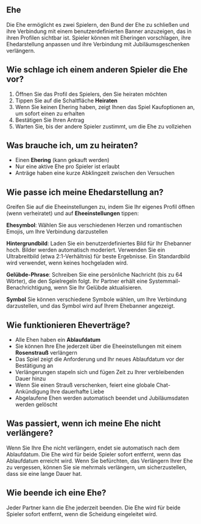 ## Ehe

Die Ehe ermöglicht es zwei Spielern, den Bund der Ehe zu schließen und ihre Verbindung mit einem benutzerdefinierten Banner anzuzeigen, das in ihren Profilen sichtbar ist. Spieler können mit Eheringen vorschlagen, ihre Ehedarstellung anpassen und ihre Verbindung mit Jubiläumsgeschenken verlängern.

## Wie schlage ich einem anderen Spieler die Ehe vor?

1. Öffnen Sie das Profil des Spielers, den Sie heiraten möchten
2. Tippen Sie auf die Schaltfläche **Heiraten**
3. Wenn Sie keinen Ehering haben, zeigt Ihnen das Spiel Kaufoptionen an, um sofort einen zu erhalten
4. Bestätigen Sie Ihren Antrag
5. Warten Sie, bis der andere Spieler zustimmt, um die Ehe zu vollziehen

## Was brauche ich, um zu heiraten?

- Einen **Ehering** (kann gekauft werden)
- Nur eine aktive Ehe pro Spieler ist erlaubt
- Anträge haben eine kurze Abklingzeit zwischen den Versuchen

## Wie passe ich meine Ehedarstellung an?

Greifen Sie auf die Eheeinstellungen zu, indem Sie Ihr eigenes Profil öffnen (wenn verheiratet) und auf **Eheeinstellungen** tippen:

**Ehesymbol**: Wählen Sie aus verschiedenen Herzen und romantischen Emojis, um Ihre Verbindung darzustellen

**Hintergrundbild**: Laden Sie ein benutzerdefiniertes Bild für Ihr Ehebanner hoch. Bilder werden automatisch moderiert. Verwenden Sie ein Ultrabreitbild (etwa 2:1-Verhältnis) für beste Ergebnisse. Ein Standardbild wird verwendet, wenn keines hochgeladen wird.

**Gelübde-Phrase**: Schreiben Sie eine persönliche Nachricht (bis zu 64 Wörter), die den Spielregeln folgt. Ihr Partner erhält eine Systemmail-Benachrichtigung, wenn Sie Ihr Gelübde aktualisieren.

**Symbol** Sie können verschiedene Symbole wählen, um Ihre Verbindung darzustellen, und das Symbol wird auf Ihrem Ehebanner angezeigt.

## Wie funktionieren Eheverträge?

- Alle Ehen haben ein **Ablaufdatum**
- Sie können Ihre Ehe jederzeit über die Eheeinstellungen mit einem **Rosenstrauß** verlängern
- Das Spiel zeigt die Anforderung und Ihr neues Ablaufdatum vor der Bestätigung an
- Verlängerungen stapeln sich und fügen Zeit zu Ihrer verbleibenden Dauer hinzu
- Wenn Sie einen Strauß verschenken, feiert eine globale Chat-Ankündigung Ihre dauerhafte Liebe
- Abgelaufene Ehen werden automatisch beendet und Jubiläumsdaten werden gelöscht

## Was passiert, wenn ich meine Ehe nicht verlängere?

Wenn Sie Ihre Ehe nicht verlängern, endet sie automatisch nach dem Ablaufdatum. Die Ehe wird für beide Spieler sofort entfernt, wenn das Ablaufdatum erreicht wird.
Wenn Sie befürchten, das Verlängern Ihrer Ehe zu vergessen, können Sie sie mehrmals verlängern, um sicherzustellen, dass sie eine lange Dauer hat.

## Wie beende ich eine Ehe?

Jeder Partner kann die Ehe jederzeit beenden. Die Ehe wird für beide Spieler sofort entfernt, wenn die Scheidung eingeleitet wird.
